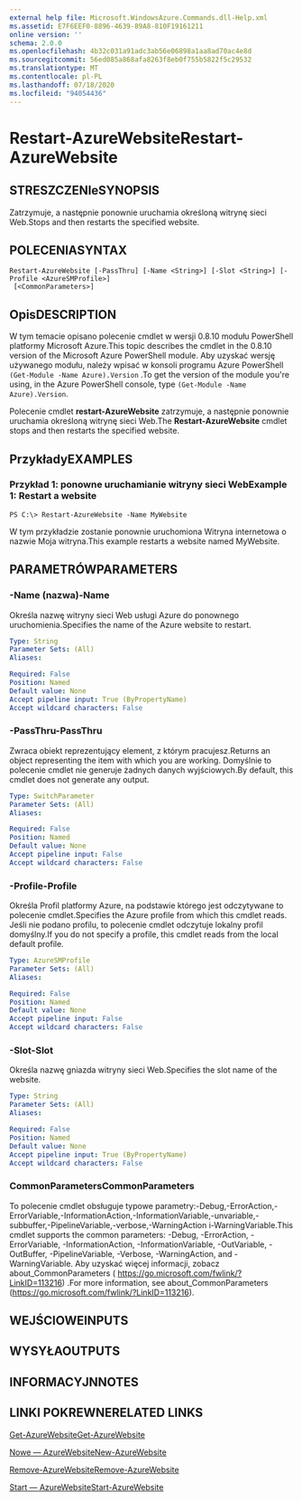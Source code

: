 ```yaml
---
external help file: Microsoft.WindowsAzure.Commands.dll-Help.xml
ms.assetid: E7F6EEF0-8896-4639-89A8-810F19161211
online version: ''
schema: 2.0.0
ms.openlocfilehash: 4b32c031a91adc3ab56e06898a1aa8ad70ac4e8d
ms.sourcegitcommit: 56ed085a868afa8263f8eb0f755b5822f5c29532
ms.translationtype: MT
ms.contentlocale: pl-PL
ms.lasthandoff: 07/18/2020
ms.locfileid: "94054436"
---
```

# <span data-ttu-id="4dc19-101">Restart-AzureWebsite</span><span class="sxs-lookup"><span data-stu-id="4dc19-101">Restart-AzureWebsite</span></span>

## <span data-ttu-id="4dc19-102">STRESZCZENIe</span><span class="sxs-lookup"><span data-stu-id="4dc19-102">SYNOPSIS</span></span>
<span data-ttu-id="4dc19-103">Zatrzymuje, a następnie ponownie uruchamia określoną witrynę sieci Web.</span><span class="sxs-lookup"><span data-stu-id="4dc19-103">Stops and then restarts the specified website.</span></span>

## <span data-ttu-id="4dc19-104">POLECENIA</span><span class="sxs-lookup"><span data-stu-id="4dc19-104">SYNTAX</span></span>

```
Restart-AzureWebsite [-PassThru] [-Name <String>] [-Slot <String>] [-Profile <AzureSMProfile>]
 [<CommonParameters>]
```

## <span data-ttu-id="4dc19-105">Opis</span><span class="sxs-lookup"><span data-stu-id="4dc19-105">DESCRIPTION</span></span>
<span data-ttu-id="4dc19-106">W tym temacie opisano polecenie cmdlet w wersji 0.8.10 modułu PowerShell platformy Microsoft Azure.</span><span class="sxs-lookup"><span data-stu-id="4dc19-106">This topic describes the cmdlet in the 0.8.10 version of the Microsoft Azure PowerShell module.</span></span>
<span data-ttu-id="4dc19-107">Aby uzyskać wersję używanego modułu, należy wpisać w konsoli programu Azure PowerShell `(Get-Module -Name Azure).Version` .</span><span class="sxs-lookup"><span data-stu-id="4dc19-107">To get the version of the module you're using, in the Azure PowerShell console, type `(Get-Module -Name Azure).Version`.</span></span>

<span data-ttu-id="4dc19-108">Polecenie cmdlet **restart-AzureWebsite** zatrzymuje, a następnie ponownie uruchamia określoną witrynę sieci Web.</span><span class="sxs-lookup"><span data-stu-id="4dc19-108">The **Restart-AzureWebsite** cmdlet stops and then restarts the specified website.</span></span>

## <span data-ttu-id="4dc19-109">Przykłady</span><span class="sxs-lookup"><span data-stu-id="4dc19-109">EXAMPLES</span></span>

### <span data-ttu-id="4dc19-110">Przykład 1: ponowne uruchamianie witryny sieci Web</span><span class="sxs-lookup"><span data-stu-id="4dc19-110">Example 1: Restart a website</span></span>
```
PS C:\> Restart-AzureWebsite -Name MyWebsite
```

<span data-ttu-id="4dc19-111">W tym przykładzie zostanie ponownie uruchomiona Witryna internetowa o nazwie Moja witryna.</span><span class="sxs-lookup"><span data-stu-id="4dc19-111">This example restarts a website named MyWebsite.</span></span>

## <span data-ttu-id="4dc19-112">PARAMETRÓW</span><span class="sxs-lookup"><span data-stu-id="4dc19-112">PARAMETERS</span></span>

### <span data-ttu-id="4dc19-113">-Name (nazwa)</span><span class="sxs-lookup"><span data-stu-id="4dc19-113">-Name</span></span>
<span data-ttu-id="4dc19-114">Określa nazwę witryny sieci Web usługi Azure do ponownego uruchomienia.</span><span class="sxs-lookup"><span data-stu-id="4dc19-114">Specifies the name of the Azure website to restart.</span></span>

```yaml
Type: String
Parameter Sets: (All)
Aliases: 

Required: False
Position: Named
Default value: None
Accept pipeline input: True (ByPropertyName)
Accept wildcard characters: False
```

### <span data-ttu-id="4dc19-115">-PassThru</span><span class="sxs-lookup"><span data-stu-id="4dc19-115">-PassThru</span></span>
<span data-ttu-id="4dc19-116">Zwraca obiekt reprezentujący element, z którym pracujesz.</span><span class="sxs-lookup"><span data-stu-id="4dc19-116">Returns an object representing the item with which you are working.</span></span>
<span data-ttu-id="4dc19-117">Domyślnie to polecenie cmdlet nie generuje żadnych danych wyjściowych.</span><span class="sxs-lookup"><span data-stu-id="4dc19-117">By default, this cmdlet does not generate any output.</span></span>

```yaml
Type: SwitchParameter
Parameter Sets: (All)
Aliases: 

Required: False
Position: Named
Default value: None
Accept pipeline input: False
Accept wildcard characters: False
```

### <span data-ttu-id="4dc19-118">-Profile</span><span class="sxs-lookup"><span data-stu-id="4dc19-118">-Profile</span></span>
<span data-ttu-id="4dc19-119">Określa Profil platformy Azure, na podstawie którego jest odczytywane to polecenie cmdlet.</span><span class="sxs-lookup"><span data-stu-id="4dc19-119">Specifies the Azure profile from which this cmdlet reads.</span></span>
<span data-ttu-id="4dc19-120">Jeśli nie podano profilu, to polecenie cmdlet odczytuje lokalny profil domyślny.</span><span class="sxs-lookup"><span data-stu-id="4dc19-120">If you do not specify a profile, this cmdlet reads from the local default profile.</span></span>

```yaml
Type: AzureSMProfile
Parameter Sets: (All)
Aliases: 

Required: False
Position: Named
Default value: None
Accept pipeline input: False
Accept wildcard characters: False
```

### <span data-ttu-id="4dc19-121">-Slot</span><span class="sxs-lookup"><span data-stu-id="4dc19-121">-Slot</span></span>
<span data-ttu-id="4dc19-122">Określa nazwę gniazda witryny sieci Web.</span><span class="sxs-lookup"><span data-stu-id="4dc19-122">Specifies the slot name of the website.</span></span>

```yaml
Type: String
Parameter Sets: (All)
Aliases: 

Required: False
Position: Named
Default value: None
Accept pipeline input: True (ByPropertyName)
Accept wildcard characters: False
```

### <span data-ttu-id="4dc19-123">CommonParameters</span><span class="sxs-lookup"><span data-stu-id="4dc19-123">CommonParameters</span></span>
<span data-ttu-id="4dc19-124">To polecenie cmdlet obsługuje typowe parametry:-Debug,-ErrorAction,-ErrorVariable,-InformationAction,-InformationVariable,-unvariable,-subbuffer,-PipelineVariable,-verbose,-WarningAction i-WarningVariable.</span><span class="sxs-lookup"><span data-stu-id="4dc19-124">This cmdlet supports the common parameters: -Debug, -ErrorAction, -ErrorVariable, -InformationAction, -InformationVariable, -OutVariable, -OutBuffer, -PipelineVariable, -Verbose, -WarningAction, and -WarningVariable.</span></span> <span data-ttu-id="4dc19-125">Aby uzyskać więcej informacji, zobacz about_CommonParameters ( https://go.microsoft.com/fwlink/?LinkID=113216) .</span><span class="sxs-lookup"><span data-stu-id="4dc19-125">For more information, see about_CommonParameters (https://go.microsoft.com/fwlink/?LinkID=113216).</span></span>

## <span data-ttu-id="4dc19-126">WEJŚCIOWE</span><span class="sxs-lookup"><span data-stu-id="4dc19-126">INPUTS</span></span>

## <span data-ttu-id="4dc19-127">WYSYŁA</span><span class="sxs-lookup"><span data-stu-id="4dc19-127">OUTPUTS</span></span>

## <span data-ttu-id="4dc19-128">INFORMACYJN</span><span class="sxs-lookup"><span data-stu-id="4dc19-128">NOTES</span></span>

## <span data-ttu-id="4dc19-129">LINKI POKREWNE</span><span class="sxs-lookup"><span data-stu-id="4dc19-129">RELATED LINKS</span></span>

[<span data-ttu-id="4dc19-130">Get-AzureWebsite</span><span class="sxs-lookup"><span data-stu-id="4dc19-130">Get-AzureWebsite</span></span>](./Get-AzureWebsite.md)

[<span data-ttu-id="4dc19-131">Nowe — AzureWebsite</span><span class="sxs-lookup"><span data-stu-id="4dc19-131">New-AzureWebsite</span></span>](./New-AzureWebsite.md)

[<span data-ttu-id="4dc19-132">Remove-AzureWebsite</span><span class="sxs-lookup"><span data-stu-id="4dc19-132">Remove-AzureWebsite</span></span>](./Remove-AzureWebsite.md)

[<span data-ttu-id="4dc19-133">Start — AzureWebsite</span><span class="sxs-lookup"><span data-stu-id="4dc19-133">Start-AzureWebsite</span></span>](./Start-AzureWebsite.md)


